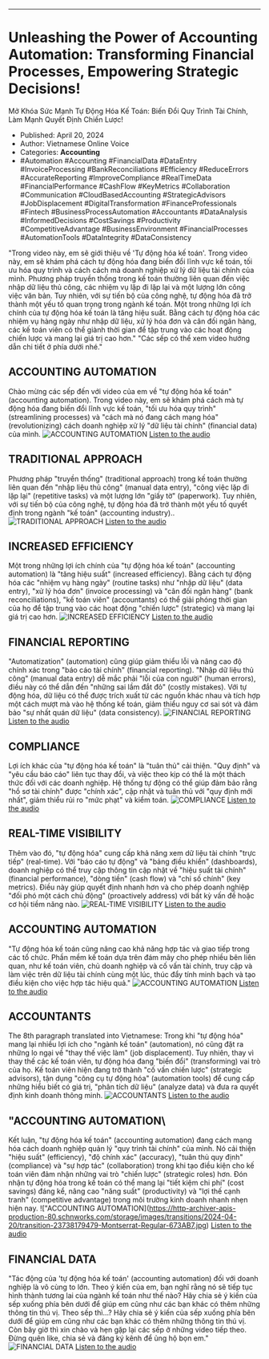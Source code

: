 
---

# Unleashing the Power of Accounting Automation: Transforming Financial Processes, Empowering Strategic Decisions!
Mở Khóa Sức Mạnh Tự Động Hóa Kế Toán: Biến Đổi Quy Trình Tài Chính, Làm Mạnh Quyết Định Chiến Lược!

- Published: April 20, 2024
- Author: Vietnamese Online Voice
- Categories: **Accounting**
- #Automation #Accounting #FinancialData #DataEntry #InvoiceProcessing #BankReconciliations #Efficiency #ReduceErrors #AccurateReporting #ImproveCompliance #RealTimeData #FinancialPerformance #CashFlow #KeyMetrics #Collaboration #Communication #CloudBasedAccounting #StrategicAdvisors #JobDisplacement #DigitalTransformation #FinanceProfessionals #Fintech #BusinessProcessAutomation #Accountants #DataAnalysis #InformedDecisions #CostSavings #Productivity #CompetitiveAdvantage #BusinessEnvironment #FinancialProcesses #AutomationTools #DataIntegrity #DataConsistency

"Trong video này, em sẽ giới thiệu về 'Tự động hóa kế toán'. Trong video này, em sẽ khám phá cách tự động hóa đang biến đổi lĩnh vực kế toán, tối ưu hóa quy trình và cách cách mà doanh nghiệp xử lý dữ liệu tài chính của mình. Phương pháp truyền thống trong kế toán thường liên quan đến việc nhập dữ liệu thủ công, các nhiệm vụ lặp đi lặp lại và một lượng lớn công việc văn bản. Tuy nhiên, với sự tiến bộ của công nghệ, tự động hóa đã trở thành một yếu tố quan trọng trong ngành kế toán. Một trong những lợi ích chính của tự động hóa kế toán là tăng hiệu suất. Bằng cách tự động hóa các nhiệm vụ hàng ngày như nhập dữ liệu, xử lý hóa đơn và cân đối ngân hàng, các kế toán viên có thể giành thời gian để tập trung vào các hoạt động chiến lược và mang lại giá trị cao hơn."
"Các sếp có thể xem video hướng dẫn chi tiết ở phía dưới nhé."


## ACCOUNTING AUTOMATION

Chào mừng các sếp đến với video của em về "tự động hóa kế toán" (accounting automation). Trong video này, em sẽ khám phá cách mà tự động hóa đang biến đổi lĩnh vực kế toán, "tối ưu hóa quy trình" (streamlining processes) và "cách mà nó đang cách mạng hóa" (revolutionizing) cách doanh nghiệp xử lý "dữ liệu tài chính" (financial data) của mình.
![ACCOUNTING AUTOMATION](https://http-archiver-apis-production-80.schnworks.com/storage/images/transitions/2024-04-20/transition-23242531994-Montserrat-Medium-512DA8.jpg)
[Listen to the audio](https://http-archiver-apis-production-80.schnworks.com/storage/audio/file-15431194836.mp3)



## TRADITIONAL APPROACH

Phương pháp "truyền thống" (traditional approach) trong kế toán thường liên quan đến "nhập liệu thủ công" (manual data entry), "công việc lặp đi lặp lại" (repetitive tasks) và một lượng lớn "giấy tờ" (paperwork). Tuy nhiên, với sự tiến bộ của công nghệ, tự động hóa đã trở thành một yếu tố quyết định trong ngành "kế toán" (accounting industry)..
![TRADITIONAL APPROACH](https://http-archiver-apis-production-80.schnworks.com/storage/images/transitions/2024-04-20/transition-7772226730-Montserrat-Regular-9C27B0.jpg)
[Listen to the audio](https://http-archiver-apis-production-80.schnworks.com/storage/audio/file-16342983718.mp3)



## INCREASED EFFICIENCY

Một trong những lợi ích chính của "tự động hóa kế toán" (accounting automation) là "tăng hiệu suất" (increased efficiency). Bằng cách tự động hóa các "nhiệm vụ hàng ngày" (routine tasks) như "nhập dữ liệu" (data entry), "xử lý hóa đơn" (invoice processing) và "cân đối ngân hàng" (bank reconciliations), "kế toán viên" (accountants) có thể giải phóng thời gian của họ để tập trung vào các hoạt động "chiến lược" (strategic) và mang lại giá trị cao hơn.
![INCREASED EFFICIENCY](https://http-archiver-apis-production-80.schnworks.com/storage/images/transitions/2024-04-20/transition--6494180148-Montserrat-Thin-303F9F.jpg)
[Listen to the audio](https://http-archiver-apis-production-80.schnworks.com/storage/audio/file-1743362385.mp3)



## FINANCIAL REPORTING

"Automatization" (automation) cũng giúp giảm thiểu lỗi và nâng cao độ chính xác trong "báo cáo tài chính" (financial reporting). "Nhập dữ liệu thủ công" (manual data entry) dễ mắc phải "lỗi của con người" (human errors), điều này có thể dẫn đến "những sai lầm đắt đỏ" (costly mistakes). Với tự động hóa, dữ liệu có thể được trích xuất từ các nguồn khác nhau và tích hợp một cách mượt mà vào hệ thống kế toán, giảm thiểu nguy cơ sai sót và đảm bảo "sự nhất quán dữ liệu" (data consistency).
![FINANCIAL REPORTING](https://http-archiver-apis-production-80.schnworks.com/storage/images/transitions/2024-04-20/transition--15280135908-Montserrat-Thin-004895.jpg)
[Listen to the audio](https://http-archiver-apis-production-80.schnworks.com/storage/audio/file-33794904943.mp3)



## COMPLIANCE

Lợi ích khác của "tự động hóa kế toán" là "tuân thủ" cải thiện. "Quy định" và "yêu cầu báo cáo" liên tục thay đổi, và việc theo kịp có thể là một thách thức đối với các doanh nghiệp. Hệ thống tự động có thể giúp đảm bảo rằng "hồ sơ tài chính" được "chính xác", cập nhật và tuân thủ với "quy định mới nhất", giảm thiểu rủi ro "mức phạt" và kiểm toán.
![COMPLIANCE](https://http-archiver-apis-production-80.schnworks.com/storage/images/transitions/2024-04-20/transition-25063400841-Montserrat-SemiBold-9C27B0.jpg)
[Listen to the audio](https://http-archiver-apis-production-80.schnworks.com/storage/audio/file-14021232098.mp3)



## REAL-TIME VISIBILITY

Thêm vào đó, "tự động hóa" cung cấp khả năng xem dữ liệu tài chính "trực tiếp" (real-time). Với "báo cáo tự động" và "bảng điều khiển" (dashboards), doanh nghiệp có thể truy cập thông tin cập nhật về "hiệu suất tài chính" (financial performance), "dòng tiền" (cash flow) và "chỉ số chính" (key metrics). Điều này giúp quyết định nhanh hơn và cho phép doanh nghiệp "đối phó một cách chủ động" (proactively address) với bất kỳ vấn đề hoặc cơ hội tiềm năng nào.
![REAL-TIME VISIBILITY](https://http-archiver-apis-production-80.schnworks.com/storage/images/transitions/2024-04-20/transition-11679211778-Montserrat-Thin-9C27B0.jpg)
[Listen to the audio](https://http-archiver-apis-production-80.schnworks.com/storage/audio/file-30309134158.mp3)



## ACCOUNTING AUTOMATION

"Tự động hóa kế toán cũng nâng cao khả năng hợp tác và giao tiếp trong các tổ chức. Phần mềm kế toán dựa trên đám mây cho phép nhiều bên liên quan, như kế toán viên, chủ doanh nghiệp và cố vấn tài chính, truy cập và làm việc trên dữ liệu tài chính cùng một lúc, thúc đẩy tính minh bạch và tạo điều kiện cho việc hợp tác hiệu quả."
![ACCOUNTING AUTOMATION](https://http-archiver-apis-production-80.schnworks.com/storage/images/transitions/2024-04-20/transition--10609615972-Montserrat-Thin-303F9F.jpg)
[Listen to the audio](https://http-archiver-apis-production-80.schnworks.com/storage/audio/file-14201091830.mp3)



## ACCOUNTANTS

The 8th paragraph translated into Vietnamese:
Trong khi "tự động hóa" mang lại nhiều lợi ích cho "ngành kế toán" (automation), nó cũng đặt ra những lo ngại về "thay thế việc làm" (job displacement). Tuy nhiên, thay vì thay thế các kế toán viên, tự động hóa đang "biến đổi" (transforming) vai trò của họ. Kế toán viên hiện đang trở thành "cố vấn chiến lược" (strategic advisors), tận dụng "công cụ tự động hóa" (automation tools) để cung cấp những hiểu biết có giá trị, "phân tích dữ liệu" (analyze data) và đưa ra quyết định kinh doanh thông minh.
![ACCOUNTANTS](https://http-archiver-apis-production-80.schnworks.com/storage/images/transitions/2024-04-20/transition-133312740-Montserrat-Bold-1A237E.jpg)
[Listen to the audio](https://http-archiver-apis-production-80.schnworks.com/storage/audio/file-42558946103.mp3)



## \"ACCOUNTING AUTOMATION\

Kết luận, "tự động hóa kế toán" (accounting automation) đang cách mạng hóa cách doanh nghiệp quản lý "quy trình tài chính" của mình. Nó cải thiện "hiệu suất" (efficiency), "độ chính xác" (accuracy), "tuân thủ quy định" (compliance) và "sự hợp tác" (collaboration) trong khi tạo điều kiện cho kế toán viên đảm nhận những vai trò "chiến lược" (strategic roles) hơn. Đón nhận tự động hóa trong kế toán có thể mang lại "tiết kiệm chi phí" (cost savings) đáng kể, nâng cao "năng suất" (productivity) và "lợi thế cạnh tranh" (competitive advantage) trong môi trường kinh doanh nhanh nhẹn hiện nay.
![\"ACCOUNTING AUTOMATION\](https://http-archiver-apis-production-80.schnworks.com/storage/images/transitions/2024-04-20/transition-23738179479-Montserrat-Regular-673AB7.jpg)
[Listen to the audio](https://http-archiver-apis-production-80.schnworks.com/storage/audio/file-20544985621.mp3)



## FINANCIAL DATA


"Tác động của 'tự động hóa kế toán' (accounting automation) đối với doanh nghiệp là vô cùng to lớn. Theo ý kiến của em, bạn nghĩ rằng nó sẽ tiếp tục hình thành tương lai của ngành kế toán như thế nào? Hãy chia sẻ ý kiến của sếp xuống phía bên dưới để giúp em cũng như các bạn khác có thêm những thông tin thú vị. Theo sếp thì...? Hãy chia sẻ ý kiến của sếp xuống phía bên dưới để giúp em cũng như các bạn khác có thêm những thông tin thú vị. Còn bây giờ thì xin chào và hẹn gặp lại các sếp ở những video tiếp theo. Đừng quên like, chia sẻ và đăng ký kênh để ủng hộ bọn em."
![FINANCIAL DATA](https://http-archiver-apis-production-80.schnworks.com/storage/images/transitions/2024-04-20/transition--37370243702-Montserrat-Bold-512DA8.jpg)
[Listen to the audio](https://http-archiver-apis-production-80.schnworks.com/storage/audio/file-21469521217.mp3)

